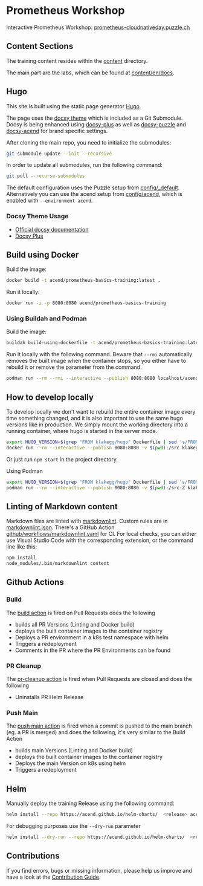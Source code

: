 # Prometheus Workshop

Interactive Prometheus Workshop: [prometheus-cloudnativeday.puzzle.ch](https://prometheus-cloudnativeday.puzzle.ch/)


## Content Sections

The training content resides within the [content](content) directory.

The main part are the labs, which can be found at [content/en/docs](content/en/docs).

## Hugo

This site is built using the static page generator [Hugo](https://gohugo.io/).

The page uses the [docsy theme](https://github.com/google/docsy) which is included as a Git Submodule.
Docsy is being enhanced using [docsy-plus](https://github.com/puzzle/docsy-plus/) as well as [docsy-puzzle](https://github.com/puzzle/docsy-puzzle/) and [docsy-acend](https://github.com/puzzle/docsy-acend/) for brand specific settings.

After cloning the main repo, you need to initialize the submodules:

```bash
git submodule update --init --recursive
```

In order to update all submodules, run the following command:

```bash
git pull --recurse-submodules
```

The default configuration uses the Puzzle setup from [config/_default](config/_default/config.toml).
Alternatively you can use the acend setup from [config/acend](config/acend/config.toml), which is enabled with `--environment acend`.

### Docsy Theme Usage

* [Official docsy documentation](https://www.docsy.dev/docs/)
* [Docsy Plus](https://github.com/puzzle/docsy-plus/)


## Build using Docker

Build the image:

```bash
docker build -t acend/prometheus-basics-training:latest .
```

Run it locally:

```bash
docker run -i -p 8080:8080 acend/prometheus-basics-training
```


### Using Buildah and Podman

Build the image:

```bash
buildah build-using-dockerfile -t acend/prometheus-basics-training:latest .
```

Run it locally with the following command. Beware that `--rmi` automatically removes the built image when the container stops, so you either have to rebuild it or remove the parameter from the command.

```bash
podman run --rm --rmi --interactive --publish 8080:8080 localhost/acend/prometheus-basics-training
```


## How to develop locally

To develop locally we don't want to rebuild the entire container image every time something changed, and it is also important to use the same hugo versions like in production.
We simply mount the working directory into a running container, where hugo is started in the server mode.

```bash
export HUGO_VERSION=$(grep "FROM klakegg/hugo" Dockerfile | sed 's/FROM klakegg\/hugo://g' | sed 's/ AS builder//g')
docker run --rm --interactive --publish 8080:8080 -v $(pwd):/src klakegg/hugo:${HUGO_VERSION} server -p 8080 --bind 0.0.0.0
```

 Or just run `npm start` in the project directory.

Using Podman
```bash
export HUGO_VERSION=$(grep "FROM klakegg/hugo" Dockerfile | sed 's/FROM klakegg\/hugo://g' | sed 's/ AS builder//g')
podman run --rm --interactive --publish 8080:8080 -v $(pwd):/src:Z klakegg/hugo:${HUGO_VERSION} server -p 8080 --bind 0.0.0.0
```


## Linting of Markdown content

Markdown files are linted with [markdownlint](https://github.com/DavidAnson/markdownlint).
Custom rules are in [markdownlint.json](markdownlint.json).
There's a GitHub Action [github/workflows/markdownlint.yaml](github/workflows/markdownlint.yaml) for CI.
For local checks, you can either use Visual Studio Code with the corresponding extension, or the command line like this:

```bash
npm install
node_modules/.bin/markdownlint content
```


## Github Actions


### Build

The [build action](.github/workflows/build.yaml) is fired on Pull Requests does the following

* builds all PR Versions (Linting and Docker build)
* deploys the built container images to the container registry
* Deploys a PR environment in a k8s test namespace with helm
* Triggers a redeployment
* Comments in the PR where the PR Environments can be found


### PR Cleanup

The [pr-cleanup action](.github/workflows/pr-cleanup.yaml) is fired when Pull Requests are closed and does the following

* Uninstalls PR Helm Release


### Push Main

The [push main action](.github/workflows/push-main.yaml) is fired when a commit is pushed to the main branch (eg. a PR is merged) and does the following, it's very similar to the Build Action

* builds main Versions (Linting and Docker build)
* deploys the built container images to the container registry
* Deploys the main Version on k8s using helm
* Triggers a redeployment


## Helm

Manually deploy the training Release using the following command:

```bash
helm install --repo https://acend.github.io/helm-charts/  <release> acend-training-chart --values helm-chart/values.yaml -n <namespace>
```

For debugging purposes use the `--dry-run` parameter

```bash
helm install --dry-run --repo https://acend.github.io/helm-charts/  <release> acend-training-chart --values helm-chart/values.yaml -n <namespace>
```


## Contributions

If you find errors, bugs or missing information, please help us improve and have a look at the [Contribution Guide](CONTRIBUTING.md).

